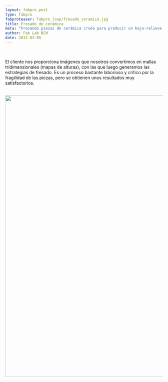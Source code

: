 ```yaml
---
layout: fabpro_post
type: fabpro
fabproteaser: fabpro_loop/fresado_ceramica.jpg
title: Fresado de cerámica
meta: "Fresando piezas de cerámica cruda para producir un bajo-relieve que posteriormente va a ser cocido y esmaltado."
author: Fab Lab BCN
date: 2012-03-05
---
```


<br>

El cliente nos proporciona imágenes que nosotros convertimos en mallas tridimensionales (mapas de alturas), con las que luego generamos las estrategias de fresado. Es un proceso bastante laborioso y crítico por la fragilidad de las piezas, pero se obtienen unos resultados muy satisfactorios.

<br>

<img class="alignleft size-large wp-image-2268" title="ceramica" src="http://old.fablabbcn.org/wp-content/uploads/2012/03/ceramica-1024x471.jpg" alt="" width="900"/>
